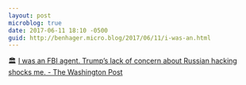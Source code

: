 ```yaml
---
layout: post
microblog: true
date: 2017-06-11 18:10 -0500
guid: http://benhager.micro.blog/2017/06/11/i-was-an.html
---
```

🏛 [I was an FBI agent. Trump’s lack of concern about Russian hacking shocks me. - The Washington Post](https://www.washingtonpost.com/posteverything/wp/2017/06/10/i-was-an-fbi-agent-trumps-lack-of-concern-about-russian-hacking-shocks-me)
